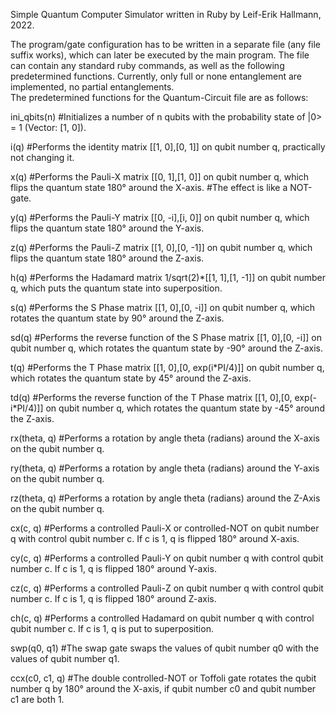 Simple Quantum Computer Simulator written in Ruby by Leif-Erik Hallmann, 2022.

The program/gate configuration has to be written in a separate file (any file suffix works), which can later be executed by the main program.
The file can contain any standard ruby commands, as well as the following predetermined functions. 
Currently, only full or none entanglement are implemented, no partial entanglements.					                      
The predetermined functions for the Quantum-Circuit file are as follows:

ini_qbits(n) #Initializes a number of n qubits with the probability state of |0> = 1 (Vector: [1, 0]).

i(q) #Performs the identity matrix [[1, 0],[0, 1]] on qubit number q, practically not changing it.

x(q) #Performs the Pauli-X matrix [[0, 1],[1, 0]] on qubit number q, which flips the quantum state 180° around the X-axis.
     #The effect is like a NOT-gate.

y(q) #Performs the Pauli-Y matrix [[0, -i],[i, 0]] on qubit number q, which flips the quantum state 180° around the Y-axis.

z(q) #Performs the Pauli-Z matrix [[1, 0],[0, -1]] on qubit number q, which flips the quantum state 180° around the Z-axis.

h(q) #Performs the Hadamard matrix 1/sqrt(2)*[[1, 1],[1, -1]] on qubit number q, which puts the quantum state into superposition.

s(q) #Performs the S Phase matrix [[1, 0],[0, -i]] on qubit number q, which rotates the quantum state by 90° around the Z-axis.

sd(q) #Performs the reverse function of the S Phase matrix [[1, 0],[0, -i]] on qubit number q, which rotates the quantum state by -90° around the Z-axis.

t(q) #Performs the T Phase matrix [[1, 0],[0, exp(i*PI/4)]] on qubit number q, which rotates the quantum state by 45° around the Z-axis.

td(q) #Performs the reverse function of the T Phase matrix [[1, 0],[0, exp(-i*PI/4)]] on qubit number q, which rotates the quantum state by -45° around the Z-axis.

rx(theta, q) #Performs a rotation by angle theta (radians) around the X-axis on the qubit number q.

ry(theta, q) #Performs a rotation by angle theta (radians) around the Y-axis on the qubit number q.

rz(theta, q) #Performs a rotation by angle theta (radians) around the Z-Axis on the qubit number q.

cx(c, q) #Performs a controlled Pauli-X or controlled-NOT on qubit number q with control qubit number c. If c is 1, q is flipped 180° around X-axis.

cy(c, q) #Performs a controlled Pauli-Y on qubit number q with control qubit number c. If c is 1, q is flipped 180° around Y-axis.

cz(c, q) #Performs a controlled Pauli-Z on qubit number q with control qubit number c. If c is 1, q is flipped 180° around Z-axis.

ch(c, q) #Performs a controlled Hadamard on qubit number q with control qubit number c. If c is 1, q is put to superposition.

swp(q0, q1) #The swap gate swaps the values of qubit number q0 with the values of qubit number q1.

ccx(c0, c1, q) #The double controlled-NOT or Toffoli gate rotates the qubit number q by 180° around the X-axis, if qubit number c0 and qubit number c1 are both 1.
